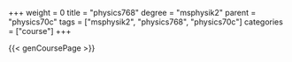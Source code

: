 +++
weight = 0
title = "physics768"
degree = "msphysik2"
parent = "physics70c"
tags = ["msphysik2", "physics768", "physics70c"]
categories = ["course"]
+++

{{< genCoursePage >}}
